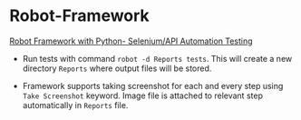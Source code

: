 # Robot-Framework

[Robot Framework with Python- Selenium/API Automation Testing](https://www.udemy.com/course/robot-framework-with-python-selenium/?couponCode=ST14MT32124)

* Run tests with command `robot -d Reports tests`. This will create a new directory `Reports` where output files will be
  stored.

* Framework supports taking screenshot for each and every step using `Take Screenshot` keyword. Image file is attached
  to relevant step automatically in `Reports` file.